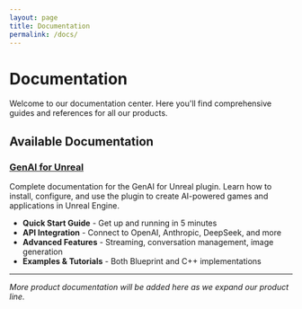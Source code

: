 ```yaml
---
layout: page
title: Documentation
permalink: /docs/
---
```


# Documentation

Welcome to our documentation center. Here you'll find comprehensive guides and references for all our products.

## Available Documentation

### [GenAI for Unreal](/docs/genai-unreal/)
Complete documentation for the GenAI for Unreal plugin. Learn how to install, configure, and use the plugin to create AI-powered games and applications in Unreal Engine.
 
- **Quick Start Guide** - Get up and running in 5 minutes
- **API Integration** - Connect to OpenAI, Anthropic, DeepSeek, and more
- **Advanced Features** - Streaming, conversation management, image generation
- **Examples & Tutorials** - Both Blueprint and C++ implementations

---

*More product documentation will be added here as we expand our product line.*
